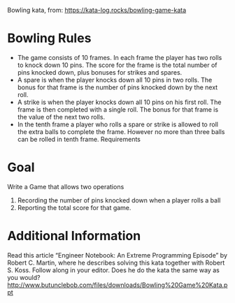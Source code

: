 Bowling kata, from: https://kata-log.rocks/bowling-game-kata

# Bowling Rules
* The game consists of 10 frames. In each frame the player has two rolls to knock down 10 pins. The score for the frame is the total number of pins knocked down, plus bonuses for strikes and spares.
* A spare is when the player knocks down all 10 pins in two rolls. The bonus for that frame is the number of pins knocked down by the next roll.
* A strike is when the player knocks down all 10 pins on his first roll. The frame is then completed with a single roll. The bonus for that frame is the value of the next two rolls.
* In the tenth frame a player who rolls a spare or strike is allowed to roll the extra balls to complete the frame. However no more than three balls can be rolled in tenth frame.
Requirements

# Goal
Write a Game that allows two operations
1. Recording the number of pins knocked down when a player rolls a ball
1. Reporting the total score for that game.

# Additional Information
Read this article “Engineer Notebook: An Extreme Programming Episode” by Robert C. Martin, where he describes solving this kata together with Robert S. Koss. Follow along in your editor. Does he do the kata the same way as you would? http://www.butunclebob.com/files/downloads/Bowling%20Game%20Kata.ppt
